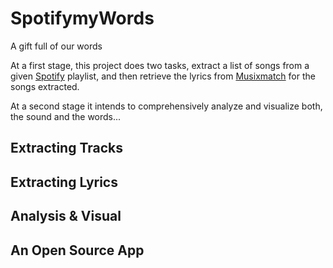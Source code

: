 # SpotifymyWords
A gift full of our words

At a first stage, this project does two tasks, extract a list of songs from a given [Spotify](https://developer.spotify.com/)
playlist, and then retrieve the lyrics from [Musixmatch](https://developer.muusixmatch.com/) for the songs extracted.

At a second stage it intends to comprehensively analyze and visualize both, the sound and the words...

## Extracting Tracks

## Extracting Lyrics

## Analysis & Visual

## An Open Source App
